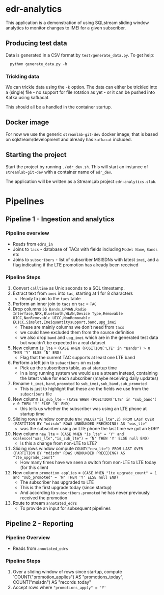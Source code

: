 # edr-analytics

This application is a demonstration of using SQLstream sliding window analytics to monitor changes to IMEI for a given subscriber.

## Producing test data
Data is generated in a CSV format by `test/generate_data.py`. To get help:
```
  python generate_data.py -h
```

### Trickling data

We can trickle data using the `-k` option. The data can either be trickled into a (single) file - no support for file rotation as yet -
or it can be pushed into Kafka using kafkacat.

This should all be a handled in the container startup.

## Docker image

For now we use the generic `streamlab-git-dev` docker image; that is based on sqlstream/development and already has `kafkacat` included. 

## Starting the project

Start the project by running `./edr_dev.sh`. This will start an instance of `streamlab-git-dev` with a container name of `edr_dev`.

The application will be  written as a StreamLab project `edr-analytics.slab`.

# Pipelines

## Pipeline 1 - Ingestion and analytics

### Pipeline overview
* Reads from `edrs_in`
* Joins to `tacs` - database of TACs with fields including `Model Name`, `Bands` etc
* Joins to `subscribers` - list of subscriber MSISDNs with latest `imei`, and a flag indicating if the LTE promotion has already been received

### Pipeline Steps

1. Convert `calltime` as Unix seconds to a SQL timestamp.
1. Extract text from `imei` into `tac`, starting at 1 for 8 characters
   * Ready to join to the `tacs` table
1. Perform an inner join to `tacs` on `tac` = `TAC`
1. Drop columns `5G Bands,LPWAN,Radio Interface,NFX,Bluetooth,WLAN,Device Type,Removable UICC,NonRemovable UICC,NonRemovable EUICC,Simslot,Imeiquantitysupport,band,upg_imei`
   * These are mainly columns we don't need from `tacs`
   * we could have excluded them from the source definition
   * we also drop `band` and `upg_imei` which are in the generated test data but wouldn't be expected in a real dataset
1. New column `is_lte` = `(CASE WHEN (POSITION('LTE' in "Bands") > 0 THEN 'Y' ELSE 'N' END)`
   * Flag that the current TAC supports at least one LTE band
1. Perform a left join to `subacribers` on `msisdn`
   * Pick up the subscribers table, as at startup time
   * In a long running system we would use a stream instead, containing the latest value for each subscriber (maybe receiving daily updates)
1. Rename `t_imei,band,promoted` to `sub_imei,sub_band,sub_promoted`
   * This is just to highlight that these are the fields we use from the `subscribers` file
1. New column `is_sub_lte` = `(CASE WHEN (POSITION('LTE' in "sub_band") > 0 THEN 'Y' ELSE 'N' END)`
   * this tells us whether the subscriber was using an LTE phone at startup time
1. Sliding rows window compute `NTH_VALUE("is_lte",2) FROM LAST OVER (PARTITION BY "mdisdn" ROWS UNBOUNDED PRECEDING) AS "was_lte"`
   * was the subscriber using an LTE phone the last time we got an EDR?
1. New column `new_lte` = `(CASE WHEN "is_lte" = 'Y' and coalesce("was_lte","is_sub_lte") = 'N' THEN 'Y' ELSE null END)`
   * Is this a change from non-LTE to LTE?
1. Sliding rows window compute `COUNT("new_lte") FROM LAST OVER (PARTITION BY "mdisdn" ROWS UNBOUNDED PRECEDING) AS "lte_upgrade_count"`
   * How many times have we seen a switch from non-LTE to LTE today (for this client
1. New column `promotion_applies` = `(CASE WHEN "lte_upgrade_count" = 1 and "sub_promoted" = 'N' THEN 'Y' ELSE null END)`
   * The subscriber has upgraded to LTE
   * This is the first upgrade today (since startup)
   * And according to `subscribers.promoted` he has never previously received the promotion
1. Route to stream `annotated_edrs`
   * To provide an input for subsequent pipelines

## Pipeline 2 - Reporting
### Pipeline Overview
* Reads from `annotated_edrs`
### Pipeline Steps
1. Over a sliding window of rows since startup, compute `COUNT("promotion_applies") AS "promotions_today",  COUNT("msisdn") AS "records_today"
2. Accept rows where `"promotions_apply" = 'Y'`


